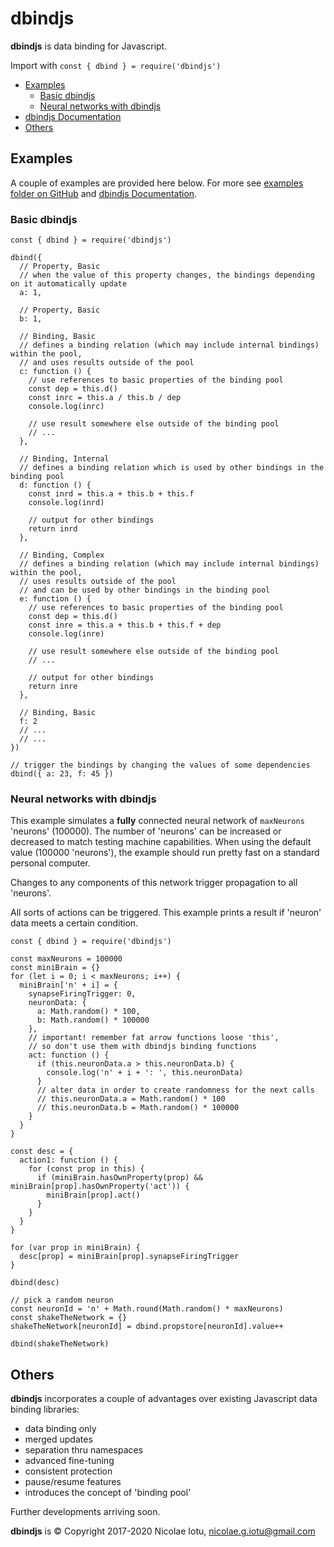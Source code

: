 # dbindjs

**dbindjs** is data binding for Javascript.

Import with `const { dbind } = require('dbindjs')`


* [Examples](#examples)
    * [Basic dbindjs](#basic-dbindjs)
    * [Neural networks with dbindjs](#neural-networks-with-dbindjs)
* <a href="https://nicolaeiotu.github.io/dbindjs" target="_blank" title="dbindjs Documentation">dbindjs Documentation</a>
* [Others](#others)

## Examples
A couple of examples are provided here below. For more see 
<a href="https://github.com/NicolaeIotu/dbindjs/tree/main/examples" title="examples folder on GitHub">examples folder on GitHub</a> and 
<a href="https://nicolaeiotu.github.io/dbindjs" target="_blank" title="dbindjs Documentation">dbindjs Documentation</a>.

### Basic dbindjs

```
const { dbind } = require('dbindjs')

dbind({
  // Property, Basic
  // when the value of this property changes, the bindings depending on it automatically update
  a: 1,

  // Property, Basic
  b: 1,

  // Binding, Basic
  // defines a binding relation (which may include internal bindings) within the pool,
  // and uses results outside of the pool
  c: function () {
    // use references to basic properties of the binding pool
    const dep = this.d()
    const inrc = this.a / this.b / dep
    console.log(inrc)

    // use result somewhere else outside of the binding pool
    // ...
  },

  // Binding, Internal
  // defines a binding relation which is used by other bindings in the binding pool
  d: function () {
    const inrd = this.a + this.b + this.f
    console.log(inrd)

    // output for other bindings
    return inrd
  },

  // Binding, Complex
  // defines a binding relation (which may include internal bindings) within the pool,
  // uses results outside of the pool
  // and can be used by other bindings in the binding pool
  e: function () {
    // use references to basic properties of the binding pool
    const dep = this.d()
    const inre = this.a + this.b + this.f + dep
    console.log(inre)

    // use result somewhere else outside of the binding pool
    // ...

    // output for other bindings
    return inre
  },

  // Binding, Basic
  f: 2
  // ...
  // ...
})

// trigger the bindings by changing the values of some dependencies
dbind({ a: 23, f: 45 })
```

### Neural networks with dbindjs
This example simulates a **fully** connected neural network of `maxNeurons` 'neurons' 
(100000). The number of 'neurons' can be increased or decreased to match testing 
machine capabilities. When using the default value (100000 'neurons'), the example 
should run pretty fast on a standard personal computer.

Changes to any components of this network trigger propagation to all 'neurons'.

All sorts of actions can be triggered. This example prints a result if 'neuron' 
data meets a certain condition.
```
const { dbind } = require('dbindjs')

const maxNeurons = 100000
const miniBrain = {}
for (let i = 0; i < maxNeurons; i++) {
  miniBrain['n' + i] = {
    synapseFiringTrigger: 0,
    neuronData: {
      a: Math.random() * 100,
      b: Math.random() * 100000
    },
    // important! remember fat arrow functions loose 'this',
    // so don't use them with dbindjs binding functions
    act: function () {
      if (this.neuronData.a > this.neuronData.b) {
        console.log('n' + i + ': ', this.neuronData)
      }
      // alter data in order to create randomness for the next calls
      // this.neuronData.a = Math.random() * 100
      // this.neuronData.b = Math.random() * 100000
    }
  }
}

const desc = {
  action1: function () {
    for (const prop in this) {
      if (miniBrain.hasOwnProperty(prop) && miniBrain[prop].hasOwnProperty('act')) {
        miniBrain[prop].act()
      }
    }
  }
}

for (var prop in miniBrain) {
  desc[prop] = miniBrain[prop].synapseFiringTrigger
}

dbind(desc)

// pick a random neuron
const neuronId = 'n' + Math.round(Math.random() * maxNeurons)
const shakeTheNetwork = {}
shakeTheNetwork[neuronId] = dbind.propstore[neuronId].value++

dbind(shakeTheNetwork)
```

## Others

**dbindjs** incorporates a couple of advantages over existing Javascript data binding libraries:
* data binding only
* merged updates
* separation thru namespaces
* advanced fine-tuning
* consistent protection
* pause/resume features
* introduces the concept of 'binding pool'

Further developments arriving soon.

**dbindjs** is © Copyright 2017-2020 Nicolae Iotu, nicolae.g.iotu@gmail.com
